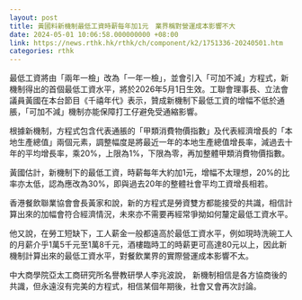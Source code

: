 ```yaml
---
layout: post
title: 黃國料新機制最低工資時薪每年加1元　業界稱對營運成本影響不大
date: 2024-05-01 10:06:58.000000000 +08:00
link: https://news.rthk.hk/rthk/ch/component/k2/1751336-20240501.htm
categories: rthk
---
```


最低工資將由「兩年一檢」改為「一年一檢」，並會引入「可加不減」方程式，新機制得出的首個最低工資水平，將於2026年5月1日生效。工聯會理事長、立法會議員黃國在本台節目《千禧年代》表示，贊成新機制下最低工資的增幅不低於通脹，「可加不減」機制亦能保障打工仔避免受通縮影響。

根據新機制，方程式包含代表通脹的「甲類消費物價指數」及代表經濟增長的「本地生產總值」兩個元素，調整幅度是將最近一年的本地生產總值增長率，減過去十年的平均增長率，乘20%，上限為1%，下限為零，再加整體甲類消費物價指數。

黃國估計，新機制下的最低工資，時薪每年大約加1元，增幅不太理想，20%的比率亦太低，認為應改為30%，即與過去20年的整體社會平均工資增長相若。

香港餐飲聯業協會會長黃家和說，新的方程式是勞資雙方都能接受的共識，相信計算出來的加幅會符合經濟情況，未來亦不需要再經常爭拗如何釐定最低工資水平。

他又說，在勞工短缺下，工人薪金一般都遠高於最低工資水平，例如現時洗碗工人的月薪介乎1萬5千元至1萬8千元，酒樓臨時工的時薪更可高達80元以上，因此新機制計算出來的最低工資水平，對餐飲業界的實際營運成本影響不太。

中大商學院亞太工商研究所名譽教研學人李兆波說， 新機制相信是各方協商後的共識，但永遠沒有完美的方程式，相信某個年期後，社會又會再次討論。
